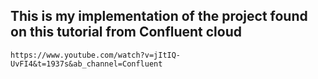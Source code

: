 ## This is my implementation of the project found on this tutorial from Confluent cloud

`
https://www.youtube.com/watch?v=jItIQ-UvFI4&t=1937s&ab_channel=Confluent
`
